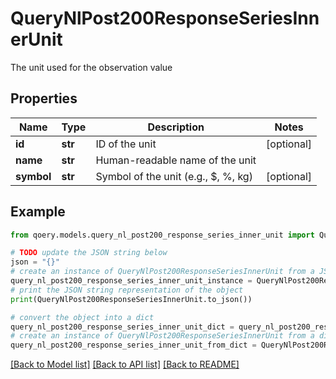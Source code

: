 # QueryNlPost200ResponseSeriesInnerUnit

The unit used for the observation value

## Properties

Name | Type | Description | Notes
------------ | ------------- | ------------- | -------------
**id** | **str** | ID of the unit | [optional] 
**name** | **str** | Human-readable name of the unit | 
**symbol** | **str** | Symbol of the unit (e.g., $, %, kg) | [optional] 

## Example

```python
from qoery.models.query_nl_post200_response_series_inner_unit import QueryNlPost200ResponseSeriesInnerUnit

# TODO update the JSON string below
json = "{}"
# create an instance of QueryNlPost200ResponseSeriesInnerUnit from a JSON string
query_nl_post200_response_series_inner_unit_instance = QueryNlPost200ResponseSeriesInnerUnit.from_json(json)
# print the JSON string representation of the object
print(QueryNlPost200ResponseSeriesInnerUnit.to_json())

# convert the object into a dict
query_nl_post200_response_series_inner_unit_dict = query_nl_post200_response_series_inner_unit_instance.to_dict()
# create an instance of QueryNlPost200ResponseSeriesInnerUnit from a dict
query_nl_post200_response_series_inner_unit_from_dict = QueryNlPost200ResponseSeriesInnerUnit.from_dict(query_nl_post200_response_series_inner_unit_dict)
```
[[Back to Model list]](../README.md#documentation-for-models) [[Back to API list]](../README.md#documentation-for-api-endpoints) [[Back to README]](../README.md)


